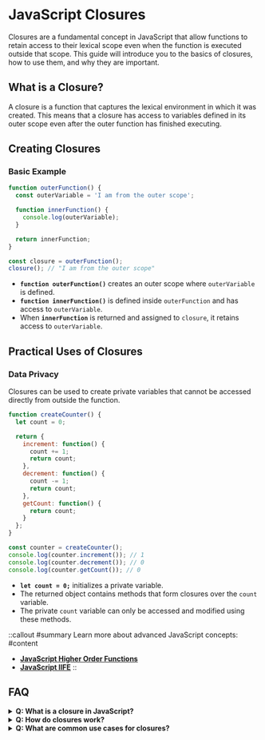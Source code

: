 # JavaScript Closures

Closures are a fundamental concept in JavaScript that allow functions to retain access to their lexical scope even when the function is executed outside that scope. This guide will introduce you to the basics of closures, how to use them, and why they are important.

## What is a Closure?

A closure is a function that captures the lexical environment in which it was created. This means that a closure has access to variables defined in its outer scope even after the outer function has finished executing.

## Creating Closures

### Basic Example

```js [closure-basic.js] copy
function outerFunction() {
  const outerVariable = 'I am from the outer scope';

  function innerFunction() {
    console.log(outerVariable);
  }

  return innerFunction;
}

const closure = outerFunction();
closure(); // "I am from the outer scope"
```

<div class='explanation'>
  <ul>
    <li><strong><code>function outerFunction()</code></strong> creates an outer scope where <code>outerVariable</code> is defined.</li>
    <li><strong><code>function innerFunction()</code></strong> is defined inside <code>outerFunction</code> and has access to <code>outerVariable</code>.</li>
    <li>When <strong><code>innerFunction</code></strong> is returned and assigned to <code>closure</code>, it retains access to <code>outerVariable</code>.</li>
  </ul>
</div>


## Practical Uses of Closures
### Data Privacy
Closures can be used to create private variables that cannot be accessed directly from outside the function.
```js [data-privacy.js] copy
function createCounter() {
  let count = 0;

  return {
    increment: function() {
      count += 1;
      return count;
    },
    decrement: function() {
      count -= 1;
      return count;
    },
    getCount: function() {
      return count;
    }
  };
}

const counter = createCounter();
console.log(counter.increment()); // 1
console.log(counter.decrement()); // 0
console.log(counter.getCount()); // 0
```

<div class='explanation'>
  <ul>
    <li><strong><code>let count = 0;</code></strong> initializes a private variable.</li>
    <li>The returned object contains methods that form closures over the <code>count</code> variable.</li>
    <li>The private <code>count</code> variable can only be accessed and modified using these methods.</li>
  </ul>
</div>

::callout
#summary
Learn more about advanced JavaScript concepts:
#content

- **[JavaScript Higher Order Functions](../functions/higher-order-functions)**
- **[JavaScript IIFE](../functions/iife)**
::


## FAQ
<details>
  <summary><strong>Q: What is a closure in JavaScript?</strong></summary>
  <p><strong>A:</strong> A closure is a function that retains access to its lexical scope, allowing it to access variables defined in its outer scope even after the outer function has finished executing.</p>
</details>
<details>
  <summary><strong>Q: How do closures work?</strong></summary>
  <p><strong>A:</strong> Closures work by capturing the variables in their lexical scope. When the function is executed, it can reference these captured variables, maintaining access to them even if they are not in the immediate scope.</p>
</details>
<details>
  <summary><strong>Q: What are common use cases for closures?</strong></summary>
  <p><strong>A:</strong> Common use cases for closures include data privacy, creating factory functions, and managing state in asynchronous code.</p>
</details>